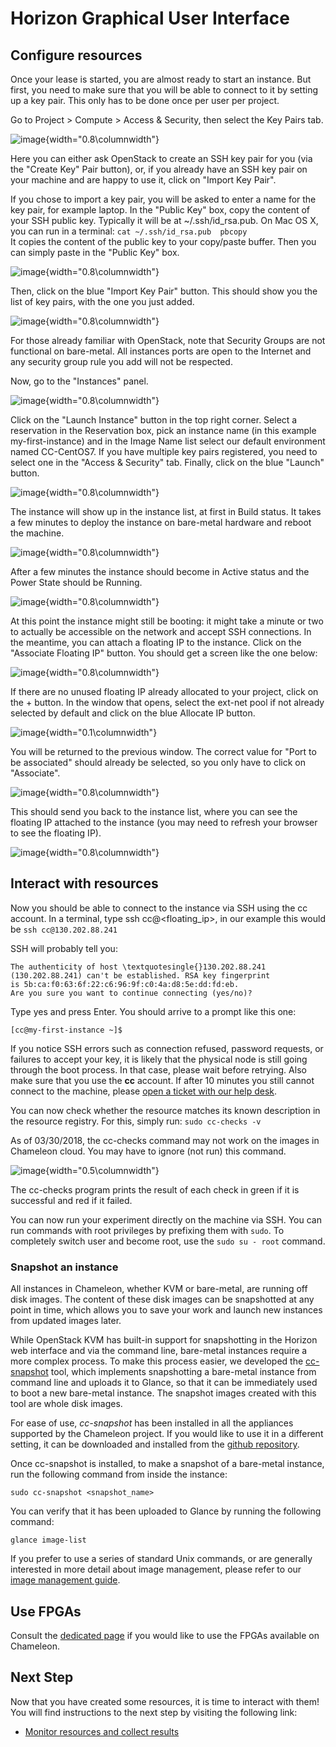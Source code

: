 Horizon Graphical User Interface
================================

Configure resources
-------------------

Once your lease is started, you are almost ready to start an instance.
But first, you need to make sure that you will be able to connect to it
by setting up a key pair. This only has to be done once per user per
project.

Go to Project \> Compute \> Access & Security, then select the Key Pairs
tab.

![image](images/Screen-Shot-2016-10-26-at-14-37-00.png){width="0.8\columnwidth"}

Here you can either ask OpenStack to create an SSH key pair for you (via
the "Create Key" Pair button), or, if you already have an SSH key pair
on your machine and are happy to use it, click on "Import Key Pair".

If you chose to import a key pair, you will be asked to enter a name for
the key pair, for example laptop. In the "Public Key" box, copy the
content of your SSH public key. Typically it will be at
\~/.ssh/id_rsa.pub. On Mac OS X, you can run in a terminal:
 `cat ~/.ssh/id_rsa.pub  pbcopy`\
It copies the content of the public key to your copy/paste buffer. Then
you can simply paste in the "Public Key" box.

![image](images/Screen-Shot-2016-10-26-at-14-37-18.png){width="0.8\columnwidth"}

Then, click on the blue "Import Key Pair" button. This should show you
the list of key pairs, with the one you just added.

![image](images/Screen-Shot-2016-10-26-at-14-37-52.png){width="0.8\columnwidth"}

For those already familiar with OpenStack, note that Security Groups are
not functional on bare-metal. All instances ports are open to the
Internet and any security group rule you add will not be respected.

Now, go to the "Instances" panel.

![image](images/Screen-Shot-2016-10-26-at-14-39-56.png){width="0.8\columnwidth"}

Click on the "Launch Instance" button in the top right corner. Select a
reservation in the Reservation box, pick an instance name (in this
example my-first-instance) and in the Image Name list select our default
environment named CC-CentOS7. If you have multiple key pairs registered,
you need to select one in the "Access & Security" tab. Finally, click on
the blue "Launch" button.

![image](images/Screen-Shot-2016-10-26-at-14-41-08.png){width="0.8\columnwidth"}

The instance will show up in the instance list, at first in Build
status. It takes a few minutes to deploy the instance on bare-metal
hardware and reboot the machine.

![image](images/Screen-Shot-2016-10-26-at-15-53-31.png){width="0.8\columnwidth"}

After a few minutes the instance should become in Active status and the
Power State should be Running.

![image](images/Screen-Shot-2016-10-26-at-16-22-38.png){width="0.8\columnwidth"}

At this point the instance might still be booting: it might take a
minute or two to actually be accessible on the network and accept SSH
connections. In the meantime, you can attach a floating IP to the
instance. Click on the "Associate Floating IP" button. You should get a
screen like the one below:

![image](images/Screen-Shot-2016-10-26-at-16-25-04.png){width="0.8\columnwidth"}

If there are no unused floating IP already allocated to your project,
click on the + button. In the window that opens, select the ext-net pool
if not already selected by default and click on the blue Allocate IP
button.

![image](images/Screen-Shot-2016-10-26-at-16-33-45-W05kOLQ.png){width="0.1\columnwidth"}

You will be returned to the previous window. The correct value for "Port
to be associated" should already be selected, so you only have to click
on "Associate".

![image](images/Screen-Shot-2016-10-26-at-16-25-10.png){width="0.8\columnwidth"}

This should send you back to the instance list, where you can see the
floating IP attached to the instance (you may need to refresh your
browser to see the floating IP).

![image](images/Screen-Shot-2016-10-26-at-16-26-54.png){width="0.8\columnwidth"}

Interact with resources
-----------------------

Now you should be able to connect to the instance via SSH using the cc
account. In a terminal, type ssh cc@\<floating_ip\>, in our example
this would be `ssh cc@130.202.88.241`

SSH will probably tell you:

    The authenticity of host \textquotesingle{}130.202.88.241
    (130.202.88.241) can't be established. RSA key fingerprint 
    is 5b:ca:f0:63:6f:22:c6:96:9f:c0:4a:d8:5e:dd:fd:eb. 
    Are you sure you want to continue connecting (yes/no)?

Type yes and press Enter. You should arrive to a prompt like this one:

`[cc@my-first-instance ~]$`

If you notice SSH errors such as connection refused, password requests,
or failures to accept your key, it is likely that the physical node is
still going through the boot process. In that case, please wait before
retrying. Also make sure that you use the **cc** account. If after 10
minutes you still cannot connect to the machine, please [open a ticket
with our help desk](https://www.chameleoncloud.org/user/help/).

You can now check whether the resource matches its known description in
the resource registry. For this, simply run: `sudo cc-checks -v`

As of 03/30/2018, the cc-checks command may not work on the images in
Chameleon cloud. You may have to ignore (not run) this command.

![image](images/cc-checks.png){width="0.5\columnwidth"}

The cc-checks program prints the result of each check in green if it is
successful and red if it failed.

You can now run your experiment directly on the machine via SSH. You can
run commands with root privileges by prefixing them with `sudo`. To
completely switch user and become root, use
the `sudo su - root` command.

### Snapshot an instance

All instances in Chameleon, whether KVM or bare-metal, are running off
disk images. The content of these disk images can be snapshotted at any
point in time, which allows you to save your work and launch new
instances from updated images later.

While OpenStack KVM has built-in support for snapshotting in the Horizon
web interface and via the command line, bare-metal instances require a
more complex process. To make this process easier, we developed the
[cc-snapshot](https://github.com/ChameleonCloud/ChameleonSnapshotting)
tool, which implements snapshotting a bare-metal instance from command
line and uploads it to Glance, so that it can be immediately used to
boot a new bare-metal instance. The snapshot images created with this
tool are whole disk images.

For ease of use, *cc-snapshot* has been installed in all the appliances
supported by the Chameleon project. If you would like to use it in a
different setting, it can be downloaded and installed from the [github
repository](https://github.com/ChameleonCloud/ChameleonSnapshotting).

Once cc-snapshot is installed, to make a snapshot of a bare-metal
instance, run the following command from inside the instance:

`sudo cc-snapshot <snapshot_name>`

You can verify that it has been uploaded to Glance by running the
following command:

`glance image-list`

If you prefer to use a series of standard Unix commands, or are
generally interested in more detail about image management, please refer
to our [image management
guide](https://www.chameleoncloud.org/docs/user-guides/ironic/#snapshotting_an_instance).

Use FPGAs
---------

Consult the [dedicated
page](https://www.chameleoncloud.org/docs/bare-metal-user-guide/fpga/) if
you would like to use the FPGAs available on Chameleon.

Next Step
---------

Now that you have created some resources, it is time to interact with
them! You will find instructions to the next step by visiting the
following link:

-   [Monitor resources and collect
    results](https://www.chameleoncloud.org/monitor-and-collect/)
